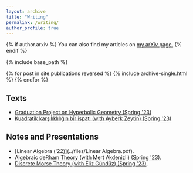 ```yaml
---
layout: archive
title: "Writing"
permalink: /writing/
author_profile: true
---
```


{% if author.arxiv %}
  You can also find my articles on <u><a href="{{author.arxiv}}">my arXiv page</a>.</u>
{% endif %}

{% include base_path %}

{% for post in site.publications reversed %}
  {% include archive-single.html %}
{% endfor %}

## Texts
- [Graduation Project on Hyperbolic Geometry (Spring '23)](../files/graduation_project.pdf)
- [Kuadratik karşılıklılığın bir ispatı (with Ayberk Zeytin) (Spring '23)](../Gauss-Sums.pdf)

## Notes and Presentations

- [Linear Algebra ('22)](../files/Linear Algebra.pdf).
- [Algebraic deRham Theory (with Mert Akdenizli) (Spring '23)](../files/AlgDeRham.pdf).
- [Discrete Morse Theory (with Eliz Gündüz) (Spring '23)](../files/TDA_morse.pdf).